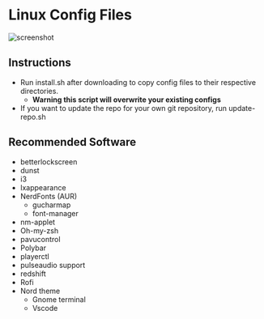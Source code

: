 # Linux Config Files

![screenshot](https://raw.githubusercontent.com/Evan-Buss/dotfiles/master/scrot2.png)

## Instructions
* Run install.sh after downloading to copy config files to their respective directories.
  * **Warning this script will overwrite your existing configs**
* If you want to update the repo for your own git repository, run update-repo.sh

## Recommended Software 

* betterlockscreen
* dunst
* i3
* lxappearance
* NerdFonts (AUR)
  * gucharmap
  * font-manager
* nm-applet
* Oh-my-zsh
* pavucontrol
* Polybar
 * playerctl
 * pulseaudio support
* redshift
* Rofi
* Nord theme
  * Gnome terminal
  * Vscode

